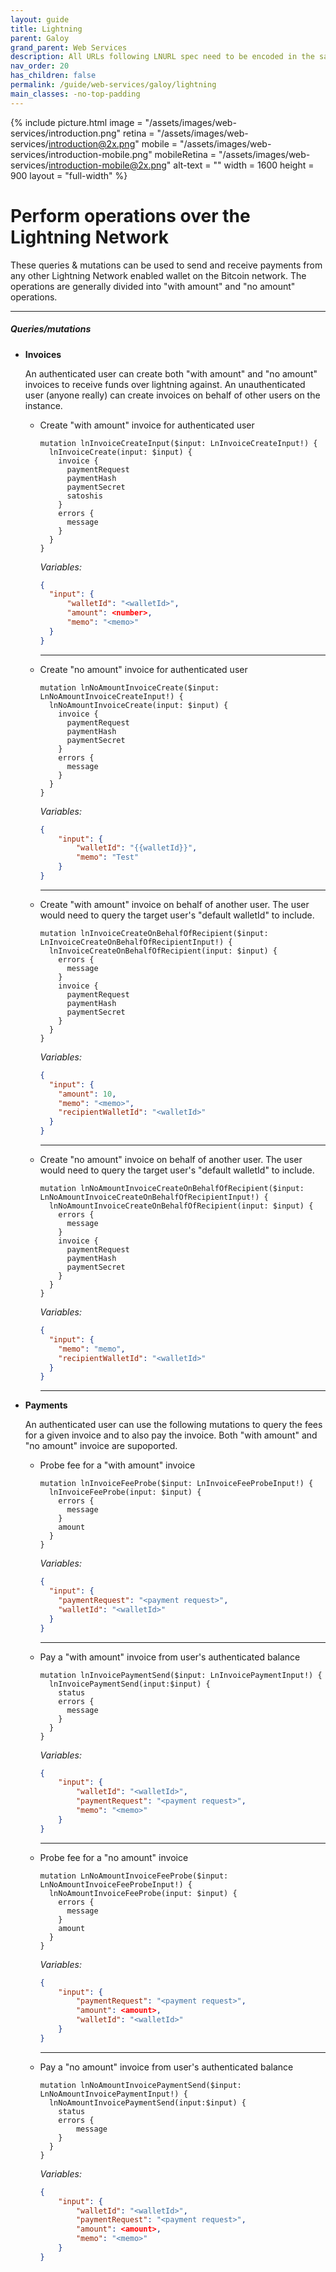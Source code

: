 ```yaml
---
layout: guide
title: Lightning
parent: Galoy
grand_parent: Web Services
description: All URLs following LNURL spec need to be encoded in the same way as BOLT11 invoices are.
nav_order: 20
has_children: false
permalink: /guide/web-services/galoy/lightning
main_classes: -no-top-padding
---
```


{% include picture.html 
   image = "/assets/images/web-services/introduction.png"
   retina = "/assets/images/web-services/introduction@2x.png"
   mobile = "/assets/images/web-services/introduction-mobile.png"
   mobileRetina = "/assets/images/web-services/introduction-mobile@2x.png"
   alt-text = ""
   width = 1600
   height = 900
   layout = "full-width"
%}

# Perform operations over the Lightning Network

These queries & mutations can be used to send and receive payments from any other Lightning Network enabled wallet on the Bitcoin network. The operations are generally divided into "with amount" and "no amount" operations.

---

##### Queries/mutations

- **Invoices**

  An authenticated user can create both "with amount" and "no amount" invoices to receive funds over lightning against. An unauthenticated user (anyone really) can create invoices on behalf of other users on the instance.

  - Create "with amount" invoice for authenticated user
    ```gql
    mutation lnInvoiceCreateInput($input: LnInvoiceCreateInput!) {
      lnInvoiceCreate(input: $input) {
        invoice {
          paymentRequest
          paymentHash
          paymentSecret
          satoshis
        }
        errors {
          message
        }
      }
    }
    ```
    _Variables:_
    ```json
    {
      "input": {
          "walletId": "<walletId>",
          "amount": <number>,
          "memo": "<memo>"
      }
    }
    ```
    ---

  - Create "no amount" invoice for authenticated user
    ```gql
    mutation lnNoAmountInvoiceCreate($input: LnNoAmountInvoiceCreateInput!) {
      lnNoAmountInvoiceCreate(input: $input) {
        invoice {
          paymentRequest
          paymentHash
          paymentSecret
        }
        errors {
          message
        }
      }
    }
    ```
    _Variables:_
    ```json
    {
        "input": {
            "walletId": "{{walletId}}",
            "memo": "Test"
        }
    }
    ```
    ---

  - Create "with amount" invoice on behalf of another user. The user would 
need to query the target user's "default walletId" to include.
    ```gql
    mutation lnInvoiceCreateOnBehalfOfRecipient($input: LnInvoiceCreateOnBehalfOfRecipientInput!) {
      lnInvoiceCreateOnBehalfOfRecipient(input: $input) {
        errors {
          message
        }
        invoice {
          paymentRequest
          paymentHash
          paymentSecret
        }
      }
    }
    ```
    _Variables:_
    ```json
    {
      "input": {
        "amount": 10,
        "memo": "<memo>",
        "recipientWalletId": "<walletId>"
      }
    }
    ```
    ---

  - Create "no amount" invoice on behalf of another user. The user would need to query the target user's "default walletId" to include.
    ```gql
    mutation lnNoAmountInvoiceCreateOnBehalfOfRecipient($input: LnNoAmountInvoiceCreateOnBehalfOfRecipientInput!) {
      lnNoAmountInvoiceCreateOnBehalfOfRecipient(input: $input) {
        errors {
          message
        }
        invoice {
          paymentRequest
          paymentHash
          paymentSecret
        }
      }
    }
    ```
    _Variables:_
    ```json
    {
      "input": {
        "memo": "memo",
        "recipientWalletId": "<walletId>"
      }
    }
    ```
    ---

- **Payments**

  An authenticated user can use the following mutations to query the fees for a given invoice and to also pay the invoice. Both "with amount" and "no amount" invoice are supoported.

  - Probe fee for a "with amount" invoice
    ```gql
    mutation lnInvoiceFeeProbe($input: LnInvoiceFeeProbeInput!) {
      lnInvoiceFeeProbe(input: $input) {
        errors {
          message
        }
        amount
      }
    }
    ```
    _Variables:_
    ```json
    {
      "input": {
        "paymentRequest": "<payment request>",
        "walletId": "<walletId>"
      }
    }
    ```
    ---

  - Pay a "with amount" invoice from user's authenticated balance
    ```gql
    mutation lnInvoicePaymentSend($input: LnInvoicePaymentInput!) {
      lnInvoicePaymentSend(input:$input) {
        status
        errors {
          message
        }
      }
    }
    ```
    _Variables:_
    ```json
    {
        "input": {
            "walletId": "<walletId>",
            "paymentRequest": "<payment request>",
            "memo": "<memo>"
        }
    }
    ```
    ---

  - Probe fee for a "no amount" invoice
    ```gql
    mutation LnNoAmountInvoiceFeeProbe($input: LnNoAmountInvoiceFeeProbeInput!) {
      lnNoAmountInvoiceFeeProbe(input: $input) {
        errors {
          message
        }
        amount
      }
    }
    ```
    _Variables:_
    ```json
    {
        "input": {
            "paymentRequest": "<payment request>",
            "amount": <amount>,
            "walletId": "<walletId>"
        }
    }
    ```
    ---

  - Pay a "no amount" invoice from user's authenticated balance
    ```gql
    mutation lnNoAmountInvoicePaymentSend($input: LnNoAmountInvoicePaymentInput!) {
      lnNoAmountInvoicePaymentSend(input:$input) {
        status
        errors {
            message
        }
      }
    }
    ```
    _Variables:_
    ```json
    {
        "input": {
            "walletId": "<walletId>",
            "paymentRequest": "<payment request>",
            "amount": <amount>,
            "memo": "<memo>"
        }
    }
    ```
